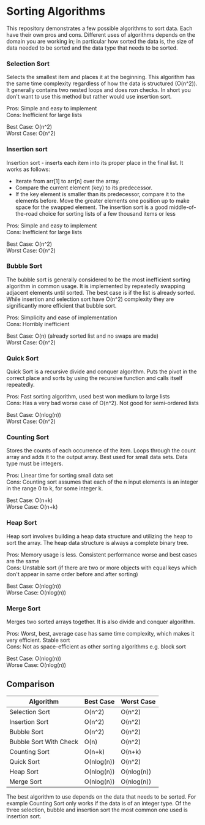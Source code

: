 # Sorting Algorithms

This repository demonstrates a few possible algorithms to sort data. Each have their own pros and cons. Different uses of algorithms depends on the domain you are working in; in particular how sorted the data is, the size of data needed to be sorted and the data type that needs to be sorted.

### Selection Sort

Selects the smallest item and places it at the beginning. This algorithm has the same time complexity regardless of how the data is structured (O(n^2)). It generally contains two nested loops and does nxn checks. In short you don't want to use this method but rather would use insertion sort.

Pros: Simple and easy to implement </br>
Cons: Inefficient for large lists

Best Case: O(n^2) </br>
Worst Case: O(n^2)

### Insertion sort

Insertion sort - inserts each item into its proper place in the final list. It works as follows:
- Iterate from arr[1] to arr[n] over the array.
- Compare the current element (key) to its predecessor.
- If the key element is smaller than its predecessor, compare it to the elements before. Move the greater elements one position up to make space for the swapped element.
The insertion sort is a good middle-of-the-road choice for sorting lists of a few thousand items or less

Pros: Simple and easy to implement </br>
Cons: Inefficient for large lists

Best Case: O(n^2) </br>
Worst Case: O(n^2)

### Bubble Sort

The bubble sort is generally considered to be the most inefficient sorting algorithm in common usage. It is implemented by repeatedly swapping adjacent elements until sorted. The best case is if the list is already sorted. While insertion and selection sort have O(n^2) complexity they are significantly more efficient that bubble sort.

Pros: Simplicity and ease of implementation </br>
Cons: Horribly inefficient

Best Case: O(n) (already sorted list and no swaps are made) </br>
Worst Case: O(n^2)

### Quick Sort

Quick Sort is a recursive divide and conquer algorithm. Puts the pivot in the correct place and sorts by using the recursive function and calls itself repeatedly.

Pros: Fast sorting algorithm, used best won medium to large lists </br>
Cons: Has a very bad worse case of O(n^2). Not good for semi-ordered lists

Best Case: O(nlog(n)) </br>
Worst Case: O(n^2)

### Counting Sort

Stores the counts of each occurrence of the item. Loops through the count array and adds it to the output array. Best used for small data sets. Data type must be integers.

Pros: Linear time for sorting small data set </br>
Cons: Counting sort assumes that each of the n input elements is an integer in the range 0 to k, for some integer k.

Best Case: O(n+k) </br>
Worse Case: O(n+k)

### Heap Sort

Heap sort involves building a heap data structure and utilizing the heap to sort the array. The heap data structure is always a complete binary tree.

Pros: Memory usage is less. Consistent performance worse and best cases are the same </br>
Cons: Unstable sort (if there are two or more objects with equal keys which don't appear in same order before and after sorting)

Best Case: O(nlog(n)) </br>
Worse Case: O(nlog(n))

### Merge Sort

Merges two sorted arrays together. It is also divide and conquer algorithm.

Pros: Worst, best, average case has same time complexity, which makes it very efficient. Stable sort </br>
Cons: Not as space-efficient as other sorting algorithms e.g. block sort

Best Case: O(nlog(n)) </br>
Worse Case: O(nlog(n))

## Comparison

| Algorithm | Best Case | Worst Case |
| --- | --- | --- | 
| Selection Sort | O(n^2) | O(n^2) |
| Insertion Sort | O(n^2) | O(n^2) |
| Bubble Sort | O(n^2) | O(n^2) |
| Bubble Sort With Check | O(n) | O(n^2) |
| Counting Sort | O(n+k) | O(n+k) |
| Quick Sort | O(nlog(n)) | O(n^2) |
| Heap Sort | O(nlog(n)) | O(nlog(n)) |
| Merge Sort | O(nlog(n)) | O(nlog(n)) |

The best algorithm to use depends on the data that needs to be sorted. For example Counting Sort only works if the data is of an integer type. Of the three selection, bubble and insertion sort the most common one used is insertion sort.
